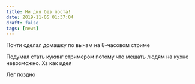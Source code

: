 ```yaml
---
title: Ни дня без поста!
date: 2019-11-05 01:37:04
draft: false
tags: [news]
---
```


Почти сделал домашку по вычам на 8-часовом стриме

Подумал стать кукинг стримером потому что мешать людям на кухне невозможно. Хз как идея

Лег поздно
